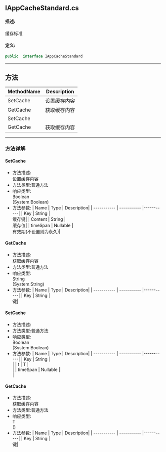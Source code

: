 ## IAppCacheStandard.cs 


#### 描述:


缓存标准


#### 定义: 
``` csharp
public  interface IAppCacheStandard
```
---
## 方法 
| MethodName      | Description | 
| ----------- | ----------- |
| SetCache | 设置缓存内容 |
| GetCache | 获取缓存内容 |
| SetCache |  |
| GetCache | 获取缓存内容 |
---
### 方法详解 
####  SetCache
* 方法描述:<br> 设置缓存内容
* 方法类型:普通方法
* 响应类型:<br> Boolean <br> (System.Boolean)
* 方法参数:
| Name      | Type | Description|
| ----------- | ----------- |-----------|
| Key | String |<br> 缓存键|
| Content | String |<br> 缓存值|
| timeSpan | Nullable<TimeSpan> |<br> 有效期(不设置则为永久)|
####  GetCache
* 方法描述:<br> 获取缓存内容
* 方法类型:普通方法
* 响应类型:<br> String <br> (System.String)
* 方法参数:
| Name      | Type | Description|
| ----------- | ----------- |-----------|
| Key | String |<br> 键|
####  SetCache
* 方法描述:<br> 
* 方法类型:普通方法
* 响应类型:<br> Boolean <br> (System.Boolean)
* 方法参数:
| Name      | Type | Description|
| ----------- | ----------- |-----------|
| Key | String |<br> |
| t | T |<br> |
| timeSpan | Nullable<TimeSpan> |<br> |
####  GetCache
* 方法描述:<br> 获取缓存内容
* 方法类型:普通方法
* 响应类型:<br> T <br> ()
* 方法参数:
| Name      | Type | Description|
| ----------- | ----------- |-----------|
| Key | String |<br> 键|
